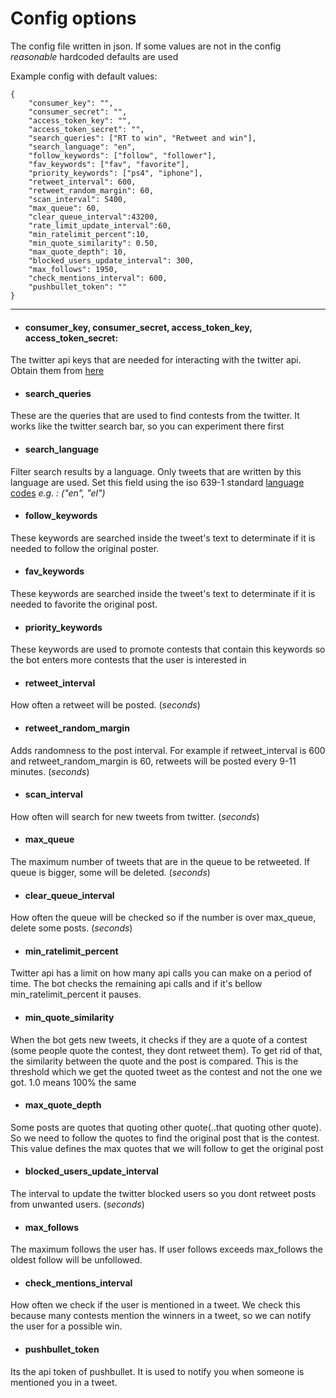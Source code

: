 # Config options

The config file written in json. If some values are not in the config
_reasonable_  hardcoded defaults are used

Example config with default values:
```
{
    "consumer_key": "",
    "consumer_secret": "",
    "access_token_key": "",
    "access_token_secret": "",
    "search_queries": ["RT to win", "Retweet and win"],
    "search_language": "en",
    "follow_keywords": ["follow", "follower"],
    "fav_keywords": ["fav", "favorite"],
    "priority_keywords": ["ps4", "iphone"],
    "retweet_interval": 600,
    "retweet_random_margin": 60,
    "scan_interval": 5400,
    "max_queue": 60,
    "clear_queue_interval":43200,
    "rate_limit_update_interval":60,
    "min_ratelimit_percent":10,
    "min_quote_similarity": 0.50,
    "max_quote_depth": 10,
    "blocked_users_update_interval": 300,
    "max_follows": 1950,
    "check_mentions_interval": 600,
    "pushbullet_token": ""
}
```
---
- #### consumer_key, consumer_secret, access_token_key, access_token_secret:
The twitter api keys that are needed for interacting with the twitter api.
Obtain them from [here](https://apps.twitter.com/)

- #### search_queries 
These are the queries that are used to find contests from the twitter. It works
like the twitter search bar, so you can experiment there first

- #### search_language 
Filter search results by a language. Only tweets that are written by this language
are used. Set this field using the iso 639-1 standard 
[language codes](https://en.wikipedia.org/wiki/List_of_ISO_639-1_codes)
*e.g. : ("en", "el")*

- #### follow_keywords
These keywords are searched inside the tweet's text to determinate if it is
needed to follow the original poster.

- #### fav_keywords
These keywords are searched inside the tweet's text to determinate if it is
needed to favorite the original post.

- #### priority_keywords
These keywords are used to promote contests that contain this keywords so the
bot enters more contests that the user is interested in

- #### retweet_interval
How often a retweet will be posted. (_seconds_)

- #### retweet_random_margin
Adds randomness to the post interval. For example if retweet_interval is 600
and retweet_random_margin is 60, retweets will be posted every 9-11 minutes.
 (_seconds_)

- ####  scan_interval
How often will search for new tweets from twitter. (_seconds_)

- #### max_queue
The maximum number of tweets that are in the queue to be retweeted.
If queue is bigger, some will be deleted. (_seconds_)

- #### clear_queue_interval
How often the queue will be checked so if the number is over max_queue, delete
some posts. (_seconds_)

- #### min_ratelimit_percent
Twitter api has a limit on how many api calls you can make on a period of time.
The bot checks the remaining api calls and if it's bellow min_ratelimit_percent
it pauses.

- #### min_quote_similarity
When the bot gets new tweets, it checks if they are a quote of a contest (some people quote the contest, they dont
retweet them). To get rid of that, the similarity between the quote and the post is compared. This is the threshold
which we get the quoted tweet as the contest and not the one we got. 1.0 means 100% the same

- #### max_quote_depth
Some posts are quotes that quoting other quote(..that quoting other quote). So we need to follow the quotes
to find the original post that is the contest. This value defines the max quotes that we will follow
to get the original post

- #### blocked_users_update_interval
The interval to update the twitter blocked users so you dont retweet posts
from unwanted users. (_seconds_)

- #### max_follows
The maximum follows the user has. If user follows exceeds max_follows the oldest
follow will be unfollowed.

- #### check_mentions_interval
How often we check if the user is mentioned in a tweet. We check this because many contests mention the winners
in a tweet, so we can notify the user for a possible win.

- #### pushbullet_token
Its the api token of pushbullet. It is used to notify you when someone is mentioned you in a tweet.
